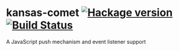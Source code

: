 # kansas-comet [![Hackage version](https://img.shields.io/hackage/v/kansas-comet.svg?style=flat)](http://hackage.haskell.org/package/kansas-comet) [![Build Status](https://img.shields.io/travis/ku-fpg/kansas-comet.svg?style=flat)](https://travis-ci.org/ku-fpg/kansas-comet)

A JavaScript push mechanism and event listener support